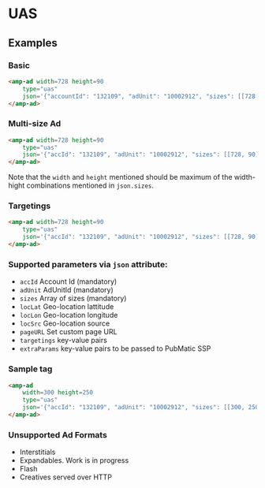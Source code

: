 <!---
Copyright 2018 The AMP HTML Authors. All Rights Reserved.

Licensed under the Apache License, Version 2.0 (the "License");
you may not use this file except in compliance with the License.
You may obtain a copy of the License at

      http://www.apache.org/licenses/LICENSE-2.0

Unless required by applicable law or agreed to in writing, software
distributed under the License is distributed on an "AS-IS" BASIS,
WITHOUT WARRANTIES OR CONDITIONS OF ANY KIND, either express or implied.
See the License for the specific language governing permissions and
limitations under the License.
-->

# UAS

## Examples

### Basic

```html
<amp-ad width=728 height=90
    type="uas"
    json='{"accountId": "132109", "adUnit": "10002912", "sizes": [[728, 90]]}'>
</amp-ad> 
```

### Multi-size Ad

```html
<amp-ad width=728 height=90
    type="uas"
    json='{"accId": "132109", "adUnit": "10002912", "sizes": [[728, 90], [700, 90], [700, 60]]}'>
</amp-ad> 
```
Note that the `width` and `height` mentioned should be maximum of the width-hight combinations mentioned in `json.sizes`.

### Targetings
```html
<amp-ad width=728 height=90
    type="uas"
    json='{"accId": "132109", "adUnit": "10002912", "sizes": [[728, 90]], "targetings": {"country": ["India", "USA"], "car": "Civic"}}'>
</amp-ad>
```

### Supported parameters via `json` attribute:

- `accId` Account Id (mandatory)
- `adUnit` AdUnitId (mandatory)
- `sizes` Array of sizes (mandatory)
- `locLat` Geo-location lattitude
- `locLon` Geo-location longitude
- `locSrc` Geo-location source
- `pageURL` Set custom page URL
- `targetings` key-value pairs
- `extraParams` key-value pairs to be passed to PubMatic SSP

### Sample tag
```html
<amp-ad 
    width=300 height=250
    type="uas"
    json='{"accId": "132109", "adUnit": "10002912", "sizes": [[300, 250]], "targetings": {"country": ["India", "USA"], "car": "Civic"}, "locLat": "12.24", "locLon": "24.13", "locSrc": "wifi", "pageURL": "http://mydomain.com"}'>
</amp-ad>
```

### Unsupported Ad Formats
- Interstitials
- Expandables. Work is in progress
- Flash
- Creatives served over HTTP



